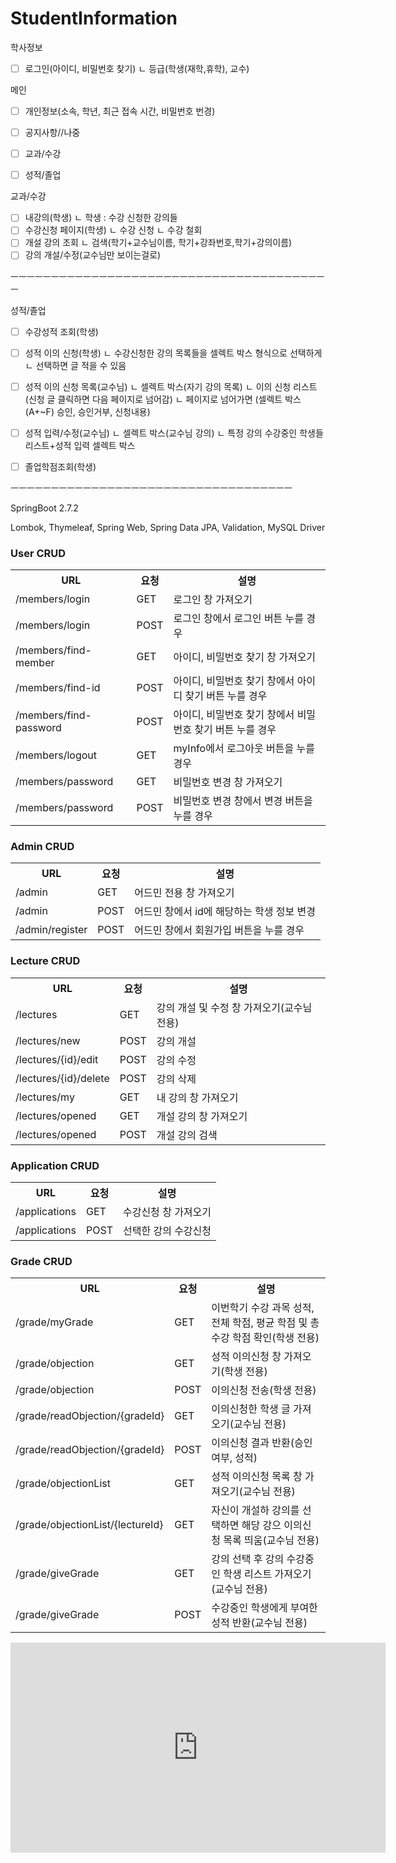 # StudentInformation
학사정보



- [ ] 로그인(아이디, 비밀번호 찾기)
	ㄴ 등급(학생(재학,휴학), 교수)

메인
- [ ] 개인정보(소속, 학년, 최근 접속 시간, 비밀번호 번경)
- [ ] 공지사항//나중
- [ ] 교과/수강
- [ ] 성적/졸업



교과/수강
- [ ] 내강의(학생)
	ㄴ 학생 : 수강 신청한 강의들
- [ ] 수강신청 페이지(학생)
	ㄴ 수강 신청
	ㄴ 수강 철회
- [ ] 개설 강의 조회
	ㄴ 검색(학기+교수님이름, 학기+강좌번호,학기+강의이름) 
- [ ] 강의 개설/수정(교수님만 보이는걸로)

ㅡㅡㅡㅡㅡㅡㅡㅡㅡㅡㅡㅡㅡㅡㅡㅡㅡㅡㅡㅡㅡㅡㅡㅡㅡㅡㅡㅡㅡㅡㅡㅡㅡㅡㅡㅡㅡㅡㅡㅡ

성적/졸업
- [ ] 수강성적 조회(학생)
- [ ] 성적 이의 신청(학생)
	ㄴ 수강신청한 강의 목록들을 셀렉트 박스 형식으로 선택하게
	ㄴ 선택하면 글 적을 수 있음
- [ ] 성적 이의 신청 목록(교수님)
	ㄴ 셀렉트 박스(자기 강의 목록)
	ㄴ 이의  신청 리스트(신청 글 클릭하면 다음 페이지로 넘어감)
	ㄴ 페이지로 넘어가면 (셀렉트 박스(A+~F) 승인, 승인거부, 신청내용)
- [ ] 성적 입력/수정(교수님)
	ㄴ 셀렉트 박스(교수님 강의)
	ㄴ 특정 강의 수강중인 학생들 리스트+성적 입력 셀렉트 박스
- [ ] 졸업학점조회(학생)


ㅡㅡㅡㅡㅡㅡㅡㅡㅡㅡㅡㅡㅡㅡㅡㅡㅡㅡㅡㅡㅡㅡㅡㅡㅡㅡㅡㅡㅡㅡㅡㅡㅡㅡㅡ

SpringBoot 2.7.2

Lombok, Thymeleaf, Spring Web, Spring Data JPA, Validation, MySQL Driver


<h3>User CRUD</h3>
<table>
<th>URL</th><th>요청</th><th>설명</th>

<tr>
<td>/members/login</td>
<td>GET</td>
<td>로그인 창 가져오기</td>
</tr>

<tr>
<td>/members/login</td>
<td>POST</td>
<td>로그인 창에서 로그인 버튼 누를 경우</td>
</tr>

<tr>
<td>/members/find-member</td>
<td>GET</td>
<td>아이디, 비밀번호 찾기 창 가져오기</td>
</tr>

<tr>
<td>/members/find-id</td>
<td>POST</td>
<td>아이디, 비밀번호 찾기 창에서 아이디 찾기 버튼 누를 경우</td>
</tr>

<tr>
<td>/members/find-password</td>
<td>POST</td>
<td>아이디, 비밀번호 찾기 창에서 비밀번호 찾기 버튼 누를 경우</td>
</tr>

<tr>
<td>/members/logout</td>
<td>GET</td>
<td>myInfo에서 로그아웃 버튼을 누를 경우</td>
</tr>

<tr>
<td>/members/password</td>
<td>GET</td>
<td>비밀번호 변경 창 가져오기</td>
</tr>

<tr>
<td>/members/password</td>
<td>POST</td>
<td>비밀번호 변경 창에서 변경 버튼을 누를 경우</td>
</tr>
</table>

<h3>Admin CRUD</h3>
<table>
<th>URL</th><th>요청</th><th>설명</th>

<tr>
<td>/admin</td>
<td>GET</td>
<td>어드민 전용 창 가져오기</td>
</tr>

<tr>
<td>/admin</td>
<td>POST</td>
<td>어드민 창에서 id에 해당하는 학생 정보 변경</td>
</tr>

<tr>
<td>/admin/register</td>
<td>POST</td>
<td>어드민 창에서 회원가입 버튼을 누를 경우</td>
</tr>
</table>

<h3>Lecture CRUD</h3>
<table>
<th>URL</th><th>요청</th><th>설명</th>

<tr>
<td>/lectures</td>
<td>GET</td>
<td>강의 개설 및 수정 창 가져오기(교수님 전용)</td>
</tr>

<tr>
<td>/lectures/new</td>
<td>POST</td>
<td>강의 개설</td>
</tr>

<tr>
<td>/lectures/{id}/edit</td>
<td>POST</td>
<td>강의 수정</td>
</tr>

<tr>
<td>/lectures/{id}/delete</td>
<td>POST</td>
<td>강의 삭제</td>
</tr>

<tr>
<td>/lectures/my</td>
<td>GET</td>
<td>내 강의 창 가져오기</td>
</tr>

<tr>
<td>/lectures/opened</td>
<td>GET</td>
<td>개설 강의 창 가져오기</td>
</tr>

<tr>
<td>/lectures/opened</td>
<td>POST</td>
<td>개설 강의 검색</td>
</tr>
</table>

<h3>Application CRUD</h3>
<table>
<th>URL</th><th>요청</th><th>설명</th>

<tr>
<td>/applications</td>
<td>GET</td>
<td>수강신청 창 가져오기</td>
</tr>

<tr>
<td>/applications</td>
<td>POST</td>
<td>선택한 강의 수강신청</td>
</tr>
</table>

<h3>Grade CRUD</h3>
<table>
<th>URL</th><th>요청</th><th>설명</th>

<tr>
<td>/grade/myGrade</td>
<td>GET</td>
<td>이번학기 수강 과목 성적, 전체 학점, 평균 학점 및 총 수강 학점 확인(학생 전용)</td>
</tr>

<tr>
<td>/grade/objection</td>
<td>GET</td>
<td>성적 이의신청 창 가져오기(학생 전용)</td>
</tr>

<tr>
<td>/grade/objection</td>
<td>POST</td>
<td>이의신청 전송(학생 전용)</td>
</tr>

<tr>
<td>/grade/readObjection/{gradeId}</td>
<td>GET</td>
<td>이의신청한 학생 글 가져오기(교수님 전용)</td>
</tr>

<tr>
<td>/grade/readObjection/{gradeId}</td>
<td>POST</td>
<td>이의신청 결과 반환(승인여부, 성적)</td>
</tr>

<tr>
<td>/grade/objectionList</td>
<td>GET</td>
<td>성적 이의신청 목록 창 가져오기(교수님 전용)</td>
</tr>
	
<tr>
<td>/grade/objectionList/{lectureId}</td>
<td>GET</td>
<td>자신이 개설하 강의를 선택하면 해당 강으 이의신청 목록 띄움(교수님 전용)</td>
</tr>
	
<tr>
<td>/grade/giveGrade</td>
<td>GET</td>
<td>강의 선택 후 강의 수강중인 학생 리스트 가져오기(교수님 전용)</td>
</tr>
	
<tr>
<td>/grade/giveGrade</td>
<td>POST</td>
<td>수강중인 학생에게 부여한 성적 반환(교수님 전용)</td>
</tr>
	
</table>

<iframe width="600" height="336" src="https://www.erdcloud.com/p/76xbxG7Thnh8F6YhK" frameborder="0" allowfullscreen></iframe>



